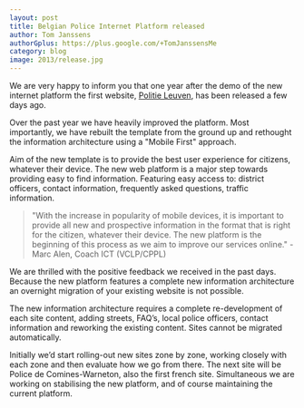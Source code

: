 ```yaml
---
layout: post
title: Belgian Police Internet Platform released
author: Tom Janssens
authorGplus: https://plus.google.com/+TomJanssensMe
category: blog
image: 2013/release.jpg
---
```


We are very happy to inform you that one year after the demo of the new internet platform the first website, [Politie Leuven](www.lokalepolitie.be/5388), has been released a few days ago.

<!--more-->

Over the past year we have heavily improved the platform. Most importantly, we have rebuilt the template from the ground up and rethought the information architecture using a "Mobile First" approach.

Aim of the new template is to provide the best user experience for citizens, whatever their device. The new web platform is a major step towards providing easy to find information. Featuring easy access to: district officers, contact information, frequently asked questions, traffic information.

> "With the increase in popularity of mobile devices, it is important to provide all new and prospective information in the format that is right for the citizen, whatever their device. The new platform is the beginning of this process as we aim to improve our services online." - Marc Alen, Coach ICT (VCLP/CPPL)

We are thrilled with the positive feedback we received in the past days. Because the new platform features a complete new information architecture an overnight migration of your existing website is not possible.

The new information architecture requires a complete re-development of each site content, adding streets, FAQ’s, local police officers, contact information and reworking the existing content. Sites cannot be migrated automatically.

Initially we’d start rolling-out new sites zone by zone, working closely with each zone and then evaluate how we go from there. The next site will be Police de Comines-Warneton, also the first french site. Simultaneous we are working on stabilising the new platform, and of course maintaining the current platform.
